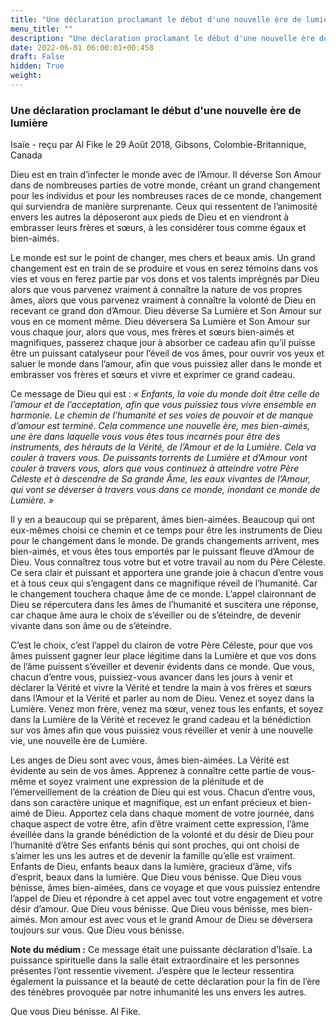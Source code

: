 ```yaml
---
title: "Une déclaration proclamant le début d'une nouvelle ère de lumière"
menu_title: ""
description: "Une déclaration proclamant le début d'une nouvelle ère de lumière"
date: 2022-06-01 06:00:01+00:458
draft: False
hidden: True
weight:
---
```

### Une déclaration proclamant le début d'une nouvelle ère de lumière

Isaïe - reçu par Al Fike le 29 Août 2018, Gibsons, Colombie-Britannique, Canada

Dieu est en train d’infecter le monde avec de l’Amour. Il déverse Son Amour dans de nombreuses parties de votre monde, créant un grand changement pour les individus et pour les nombreuses races de ce monde, changement qui surviendra de manière surprenante. Ceux qui ressentent de l’animosité envers les autres la déposeront aux pieds de Dieu et en viendront à embrasser leurs frères et sœurs, à les considérer tous comme égaux et bien-aimés.

Le monde est sur le point de changer, mes chers et beaux amis. Un grand changement est en train de se produire et vous en serez témoins dans vos vies et vous en ferez partie par vos dons et vos talents imprégnés par Dieu alors que vous parvenez vraiment à connaître la nature de vos propres âmes, alors que vous parvenez vraiment à connaître la volonté de Dieu en recevant ce grand don d’Amour. Dieu déverse Sa Lumière et Son Amour sur vous en ce moment même. Dieu déversera Sa Lumière et Son Amour sur vous chaque jour, alors que vous, mes frères et sœurs bien-aimés et magnifiques, passerez chaque jour à absorber ce cadeau afin qu’il puisse être un puissant catalyseur pour l’éveil de vos âmes, pour ouvrir vos yeux et saluer le monde dans l’amour, afin que vous puissiez aller dans le monde et embrasser vos frères et sœurs et vivre et exprimer ce grand cadeau.

Ce message de Dieu qui est : *« Enfants, la voie du monde doit être celle de l’amour et de l’acceptation, afin que vous puissiez tous vivre ensemble en harmonie. Le chemin de l’humanité et ses voies de pouvoir et de manque d’amour est terminé. Cela commence une nouvelle ère, mes bien-aimés, une ère dans laquelle vous vous êtes tous incarnés pour être des instruments, des hérauts de la Vérité, de l’Amour et de la Lumière. Cela va couler à travers vous. De puissants torrents de Lumière et d’Amour vont couler à travers vous, alors que vous continuez à atteindre votre Père Céleste et à descendre de Sa grande Âme, les eaux vivantes de l’Amour, qui vont se déverser à travers vous dans ce monde, inondant ce monde de Lumière. »*

Il y en a beaucoup qui se préparent, âmes bien-aimées. Beaucoup qui ont eux-mêmes choisi ce chemin et ce temps pour être les instruments de Dieu pour le changement dans le monde. De grands changements arrivent, mes bien-aimés, et vous êtes tous emportés par le puissant fleuve d’Amour de Dieu. Vous connaîtrez tous votre but et votre travail au nom du Père Céleste. Ce sera clair et puissant et apportera une grande joie à chacun d’entre vous et à tous ceux qui s’engagent dans ce magnifique réveil de l’humanité. Car le changement touchera chaque âme de ce monde. L’appel claironnant de Dieu se répercutera dans les âmes de l’humanité et suscitera une réponse, car chaque âme aura le choix de s’éveiller ou de s’éteindre, de devenir vivante dans son âme ou de s’éteindre.

C’est le choix, c’est l’appel du clairon de votre Père Céleste, pour que vos âmes puissent gagner leur place légitime dans la Lumière et que vos dons de l’âme puissent s’éveiller et devenir évidents dans ce monde. Que vous, chacun d’entre vous, puissiez-vous avancer dans les jours à venir et déclarer la Vérité et vivre la Vérité et tendre la main à vos frères et sœurs dans l’Amour et la Vérité et parler au nom de Dieu. Venez et soyez dans la Lumière. Venez mon frère, venez ma sœur, venez tous les enfants, et soyez dans la Lumière de la Vérité et recevez le grand cadeau et la bénédiction sur vos âmes afin que vous puissiez vous réveiller et venir à une nouvelle vie, une nouvelle ère de Lumière.

Les anges de Dieu sont avec vous, âmes bien-aimées. La Vérité est évidente au sein de vos âmes. Apprenez à connaître cette partie de vous-même et soyez vraiment une expression de la plénitude et de l’émerveillement de la création de Dieu qui est vous. Chacun d’entre vous, dans son caractère unique et magnifique, est un enfant précieux et bien-aimé de Dieu. Apportez cela dans chaque moment de votre journée, dans chaque aspect de votre être, afin d’être vraiment cette expression, l’âme éveillée dans la grande bénédiction de la volonté et du désir de Dieu pour l’humanité d’être Ses enfants bénis qui sont proches, qui ont choisi de s’aimer les uns les autres et de devenir la famille qu’elle est vraiment. Enfants de Dieu, enfants beaux dans la lumière, gracieux d’âme, vifs d’esprit, beaux dans la lumière. Que Dieu vous bénisse. Que Dieu vous bénisse, âmes bien-aimées, dans ce voyage et que vous puissiez entendre l’appel de Dieu et répondre à cet appel avec tout votre engagement et votre désir d’amour. Que Dieu vous bénisse. Que Dieu vous bénisse, mes bien-aimés. Mon amour est avec vous et le grand Amour de Dieu se déversera toujours sur vous. Que Dieu vous bénisse.

**Note du médium :** Ce message était une puissante déclaration d’Isaïe. La puissance spirituelle dans la salle était extraordinaire et les personnes présentes l’ont ressentie vivement. J’espère que le lecteur ressentira également la puissance et la beauté de cette déclaration pour la fin de l’ère des ténèbres provoquée par notre inhumanité les uns envers les autres.

Que vous Dieu bénisse. Al Fike.



